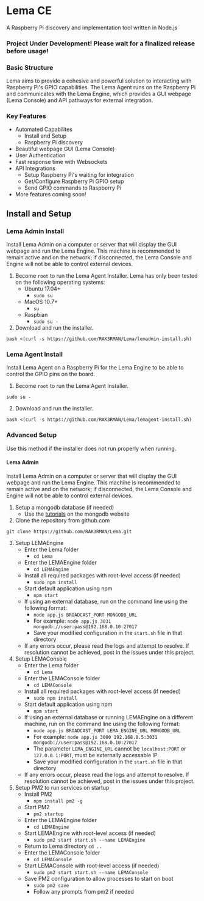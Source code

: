 # Lema CE
A Raspberry Pi discovery and implementation tool written in Node.js

### Project Under Development! Please wait for a finalized release before usage!

### Basic Structure
Lema aims to provide a cohesive and powerful solution to interacting with Raspberry Pi's GPIO capabilities. The Lema Agent runs on the Raspberry Pi and communicates with the Lema Engine, which provides a GUI webpage (Lema Console) and API pathways for external integration.

### Key Features
- Automated Capabilites
	- Install and Setup
	- Raspberry Pi discovery
- Beautiful webpage GUI (Lema Console)
- User Authentication
- Fast response time with Websockets
- API Integrations
	- Setup Raspberry Pi's waiting for integration
	- Get/Configure Raspberry Pi GPIO setup
	- Send GPIO commands to Raspberry Pi
- More features coming soon!

## Install and Setup
### Lema Admin Install
Install Lema Admin on a computer or server that will display the GUI webpage and run the Lema Engine. This machine is recommended to remain active and on the network; if disconnected, the Lema Console and Engine will not be able to control external devices.
1. Become `root` to run the Lema Agent Installer. Lema has only been tested on the following operating systems:
    - Ubuntu 17.04+
        - `sudo su`
    - MacOS 10.7+
        - `su`
    - Raspbian
        - `sudo su -`
2. Download and run the installer.
```
bash <(curl -s https://github.com/RAK3RMAN/Lema/lemadmin-install.sh)
```

### Lema Agent Install
Install Lema Agent on a Raspberry Pi for the Lema Engine to be able to control the GPIO pins on the board. 
1. Become `root` to run the Lema Agent Installer. 
```
sudo su -
```
2. Download and run the installer.
```
bash <(curl -s https://github.com/RAK3RMAN/Lema/lemagent-install.sh)
```

### Advanced Setup
Use this method if the installer does not run properly when running.
#### Lema Admin
Install Lema Admin on a computer or server that will display the GUI webpage and run the Lema Engine. This machine is recommended to remain active and on the network; if disconnected, the Lema Console and Engine will not be able to control external devices.
1. Setup a mongodb database (if needed)
    - Use the [tutorials](https://docs.mongodb.com/manual/installation/#tutorials) on the mongodb website
2. Clone the repository from github.com
```
git clone https://github.com/RAK3RMAN/Lema.git
```
3. Setup LEMAEngine
    - Enter the Lema folder
        - `cd Lema`
    - Enter the LEMAEngine folder
        - `cd LEMAEngine`
    - Install all required packages with root-level access (if needed)
        - `sudo npm install`    
    - Start default application using npm
        - `npm start`
    - If using an external database, run on the command line using the following format:
        - `node app.js BROADCAST_PORT MONGODB_URL`
        - For example: `node app.js 3031 mongodb://user:pass@192.168.0.10:27017`
        - Save your modified configuration in the `start.sh` file in that directory
    - If any errors occur, please read the logs and attempt to resolve. If resolution cannot be achieved, post in the issues under this project. 
3. Setup LEMAConsole
    - Enter the Lema folder
        - `cd Lema`
    - Enter the LEMAConsole folder
        - `cd LEMAConsole`
    - Install all required packages with root-level access (if needed)
        - `sudo npm install`    
    - Start default application using npm
        - `npm start`
    - If using an external database or running LEMAEngine on a different machine, run on the command line using the following format:
        - `node app.js BROADCAST_PORT LEMA_ENGINE_URL MONGODB_URL`
        - For example: `node app.js 3000 192.168.0.5:3031 mongodb://user:pass@192.168.0.10:27017`
        - The parameter `LEMA_ENGINE_URL` cannot be `localhost:PORT` or `127.0.0.1:PORT`, must be externally accessable IP.
        - Save your modified configuration in the `start.sh` file in that directory
    - If any errors occur, please read the logs and attempt to resolve. If resolution cannot be achieved, post in the issues under this project. 
4. Setup PM2 to run services on startup
    - Install PM2
        - `npm install pm2 -g`
    - Start PM2
        - `pm2 startup`
    - Enter the LEMAEngine folder
        - `cd LEMAEngine`
    - Start LEMAEngine with root-level access (if needed)
        - `sudo pm2 start start.sh --name LEMAEngine`
    - Return to Lema directory `cd ..`
    - Enter the LEMAConsole folder
        - `cd LEMAConsole`
    - Start LEMAConsole with root-level access (if needed)
        - `sudo pm2 start start.sh --name LEMAConsole` 
    - Save PM2 configuration to allow processes to start on boot
        - `sudo pm2 save`
        - Follow any prompts from pm2 if needed
